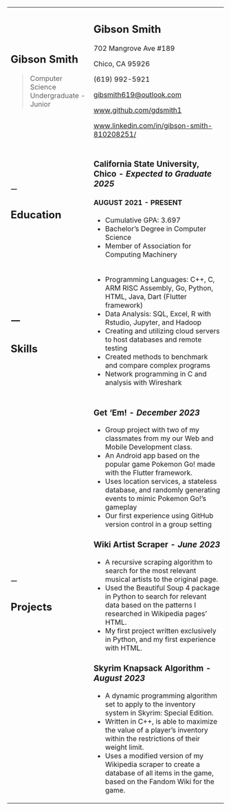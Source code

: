 
<table>
  <tr>
   <td>
<h2>Gibson Smith</h2>

>Computer Science Undergraduate - Junior
   </td>
   <td>




<h2>Gibson Smith</h2>


<p>
702 Mangrove Ave #189
<p>
Chico, CA 95926
<p>
(619) 992-5921
<p>
<a href="mailto:gibsmith619@outlook.com">gibsmith619@outlook.com</a>
<p>
<a href="www.github.com/gdsmith1">www.github.com/gdsmith1</a>
<p>
<a href="www.linkedin.com/in/gibson-smith-810208251/">www.linkedin.com/in/gibson-smith-810208251/</a>
   </td>
  </tr>
  <tr>
   <td><strong>ㅡ</strong>
<h2>Education</h2>


   </td>
   <td>


<h3>California State University, Chico<em> - Expected to Graduate 2025</em></h3>


<h4>AUGUST 2021 - PRESENT</h4>


<ul>

<li>Cumulative GPA: 3.697

<li>Bachelor’s Degree in Computer Science

<li>Member of Association for Computing Machinery
</li>
</ul>
   </td>
  </tr>
  <tr>
   <td>
<h2>ㅡ</h2>


<h2>Skills</h2>


   </td>
   <td>


<ul>

<li>Programming Languages: C++, C, ARM RISC Assembly, Go, Python, HTML, Java, Dart (Flutter framework)

<li>Data Analysis: SQL, Excel, R with Rstudio, Jupyter, and Hadoop

<li>Creating and utilizing cloud servers to host databases and remote testing

<li>Created methods to benchmark and compare complex programs

<li>Network programming in C and analysis with Wireshark
</li>
</ul>
   </td>
  </tr>
  <tr>
   <td><strong>ㅡ</strong>
<h2>Projects</h2>


   </td>
   <td>




<h3>Get ‘Em!<em> - December 2023</em></h3>


<ul>

<li>Group project with two of my classmates from my our Web and Mobile Development class.

<li>An Android app based on the popular game Pokemon Go! made with the Flutter framework.

<li>Uses location services, a stateless database, and randomly generating events to mimic Pokemon Go!’s gameplay

<li>Our first experience using GitHub version control in a group setting
</li>
</ul>

<h3>Wiki Artist Scraper<em> - June 2023</em></h3>


<ul>

<li>A recursive scraping algorithm to search for the most relevant musical artists to the original page.

<li>Used the Beautiful Soup 4 package in Python to search for relevant data based on the patterns I researched in Wikipedia pages’ HTML.

<li>My first project written exclusively in Python, and my first experience with HTML.

</li>
</ul>

<h3>Skyrim Knapsack Algorithm<em> - August 2023</em></h3>


<ul>

<li>A dynamic programming algorithm set to apply to the inventory system in Skyrim: Special Edition.  

<li>Written in C++, is able to maximize the value of a player’s inventory within the restrictions of their weight limit.

<li>Uses a modified version of my Wikipedia scraper to create a database of all items in the game, based on the Fandom Wiki for the game.
</li>
</ul>
   </td>
  </tr>
</table>

